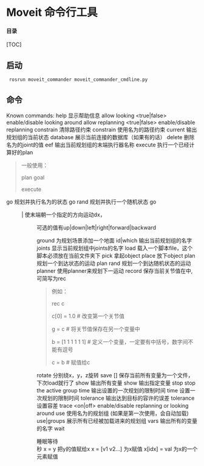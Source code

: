 # Moveit 命令行工具

#### 目录

[TOC]

## 启动

```shell
 rosrun moveit_commander moveit_commander_cmdline.py
```

## 命令

Known commands:
  help                显示帮助信息
  allow looking <true|false>       enable/disable looking around
  allow replanning <true|false>    enable/disable replanning
  constrain           清除路径约束
  constrain <name>    使用名为<name>的路径约束
  current             输出规划组的当前状态
  database            展示当前连接的数据库（如果有的话）
  delete <go name>       删除名为<name>的joint的值
  eef                 输出当前规划组的末端执行器名称
  execute             执行一个已经计算好的plan

> 一般使用：
>
> plan goal
>
> execute

  go <name>           规划并执行名为<name>的状态
  go rand             规划并执行一个随机状态
  go <dir> <dx>|     使末端朝一个指定的方向运动dx，<dir>可选的值有up|down|left|right|forward|backward 

  ground              为规划场景添加一个地面
  id|which            输出当前规划组的名字
  joints              显示当前规划组中joints的名字
  load <file>         载入一个脚本file，这个脚本必须放在当前文件夹下
  pick <name>         拿起object <name>
  place <name>        放下object <name>
  plan <name>         规划一个到达状态<name>的运动
  plan rand           规划一个到达随机状态的运动
  planner <name>      使用planner<name>来规划下一运动
  record <name>       保存当前关节值在<name>中,可简写为rec

> 例如：
>
> rec c
>
> c[0] = 1.0  # 改变第一个关节值
>
> g = c  # 将关节值保存在另一个变量中
>
> b = [1 1 1 1 1 1]  # 定义一个变量，一定要有中括号，数字间不能有逗号
>
> c = b  # 赋值给c

  rotate <x> <y> <z>  分别绕x，y，z旋转
  save [<file>]       保存当前所有变量为一个文件，下次load就行了
  show                输出所有变量
  show <name>         输出指定变量
  stop                stop the active group
  time                输出设置的一次规划的限制时间
  time <val>          设置一次规划的限制时间
  tolerance           输出达到目标的容许的误差
  tolerance <val>     设置容差
  trace <on|off>      enable/disable replanning or looking around
  use <name>          使用名为<name>的规划组 (如果是第一次使用，会自动加载)
  use|groups          展示所有已经被加载进来的规划组
  vars                输出所有的变量的名字
  wait <dt>           睡眠等待 <dt> 秒
  x = y               把y的值赋给x
  x = [v1 v2...]      为x赋值
  x[idx] = val        为x的一个元素赋值

